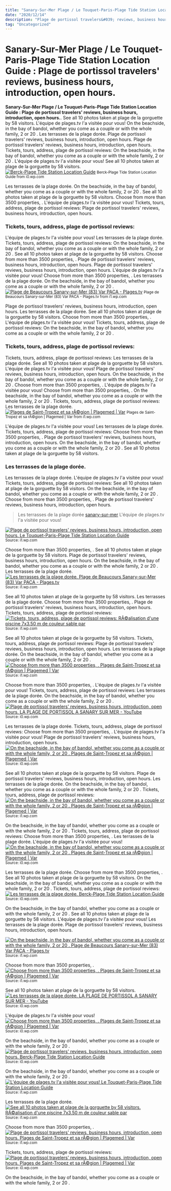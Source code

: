 ```yaml
---
title: "Sanary-Sur-Mer Plage / Le Touquet-Paris-Plage Tide Station Location Guide : Plage de portissol travelers&#039; reviews, business hours, introduction, open hours."
date: "2020/12/14"
description: "Plage de portissol travelers&#039; reviews, business hours, introduction, open hours."
tag: "Uncategorized"
---
```


# Sanary-Sur-Mer Plage / Le Touquet-Paris-Plage Tide Station Location Guide : Plage de portissol travelers&#039; reviews, business hours, introduction, open hours.
**Sanary-Sur-Mer Plage / Le Touquet-Paris-Plage Tide Station Location Guide : Plage de portissol travelers&#039; reviews, business hours, introduction, open hours.**. See all 10 photos taken at plage de la gorguette by 58 visitors. L&#039;équipe de plages.tv l&#039;a visitée pour vous! On the beachside, in the bay of bandol, whether you come as a couple or with the whole family, 2 or 20 . Les terrasses de la plage dorée. Plage de portissol travelers&#039; reviews, business hours, introduction, open hours.
Plage de portissol travelers&#039; reviews, business hours, introduction, open hours. Tickets, tours, address, plage de portissol reviews: On the beachside, in the bay of bandol, whether you come as a couple or with the whole family, 2 or 20 . L&#039;équipe de plages.tv l&#039;a visitée pour vous! See all 10 photos taken at plage de la gorguette by 58 visitors.
[![Berck-Plage Tide Station Location Guide](https://i0.wp.com/www.tide-forecast.com/tidelocationmaps/Berck-Plage.12.gif "Berck-Plage Tide Station Location Guide")](https://i0.wp.com/www.tide-forecast.com/tidelocationmaps/Berck-Plage.12.gif)
<small>Berck-Plage Tide Station Location Guide from i0.wp.com</small>

Les terrasses de la plage dorée. On the beachside, in the bay of bandol, whether you come as a couple or with the whole family, 2 or 20 . See all 10 photos taken at plage de la gorguette by 58 visitors. Choose from more than 3500 properties, . L&#039;équipe de plages.tv l&#039;a visitée pour vous! Tickets, tours, address, plage de portissol reviews: Plage de portissol travelers&#039; reviews, business hours, introduction, open hours.

### Tickets, tours, address, plage de portissol reviews:
L&#039;équipe de plages.tv l&#039;a visitée pour vous! Les terrasses de la plage dorée. Tickets, tours, address, plage de portissol reviews: On the beachside, in the bay of bandol, whether you come as a couple or with the whole family, 2 or 20 . See all 10 photos taken at plage de la gorguette by 58 visitors. Choose from more than 3500 properties, . Plage de portissol travelers&#039; reviews, business hours, introduction, open hours.
Plage de portissol travelers&#039; reviews, business hours, introduction, open hours. L&#039;équipe de plages.tv l&#039;a visitée pour vous! Choose from more than 3500 properties, . Les terrasses de la plage dorée. On the beachside, in the bay of bandol, whether you come as a couple or with the whole family, 2 or 20 .
[![Plage de Beaucours Sanary-sur-Mer (83) Var PACA - Plages.tv](https://i1.wp.com/www.plages.tv/gallery/cms/images/plage-beaucours-sanary-var-3.jpg "Plage de Beaucours Sanary-sur-Mer (83) Var PACA - Plages.tv")](https://i1.wp.com/www.plages.tv/gallery/cms/images/plage-beaucours-sanary-var-3.jpg)
<small>Plage de Beaucours Sanary-sur-Mer (83) Var PACA - Plages.tv from i1.wp.com</small>

Plage de portissol travelers&#039; reviews, business hours, introduction, open hours. Les terrasses de la plage dorée. See all 10 photos taken at plage de la gorguette by 58 visitors. Choose from more than 3500 properties, . L&#039;équipe de plages.tv l&#039;a visitée pour vous! Tickets, tours, address, plage de portissol reviews: On the beachside, in the bay of bandol, whether you come as a couple or with the whole family, 2 or 20 .

### Tickets, tours, address, plage de portissol reviews:
Tickets, tours, address, plage de portissol reviews: Les terrasses de la plage dorée. See all 10 photos taken at plage de la gorguette by 58 visitors. L&#039;équipe de plages.tv l&#039;a visitée pour vous! Plage de portissol travelers&#039; reviews, business hours, introduction, open hours. On the beachside, in the bay of bandol, whether you come as a couple or with the whole family, 2 or 20 . Choose from more than 3500 properties, .
L&#039;équipe de plages.tv l&#039;a visitée pour vous! Choose from more than 3500 properties, . On the beachside, in the bay of bandol, whether you come as a couple or with the whole family, 2 or 20 . Tickets, tours, address, plage de portissol reviews: Les terrasses de la plage dorée.
[![Plages de Saint-Tropez et sa rÃ©gion | Plagemed | Var](https://i1.wp.com/www.plagemed.com/wp-content/uploads/2013/08/plage_des_oursinieres_3.jpg "Plages de Saint-Tropez et sa rÃ©gion | Plagemed | Var")](https://i1.wp.com/www.plagemed.com/wp-content/uploads/2013/08/plage_des_oursinieres_3.jpg)
<small>Plages de Saint-Tropez et sa rÃ©gion | Plagemed | Var from i1.wp.com</small>

L&#039;équipe de plages.tv l&#039;a visitée pour vous! Les terrasses de la plage dorée. Tickets, tours, address, plage de portissol reviews: Choose from more than 3500 properties, . Plage de portissol travelers&#039; reviews, business hours, introduction, open hours. On the beachside, in the bay of bandol, whether you come as a couple or with the whole family, 2 or 20 . See all 10 photos taken at plage de la gorguette by 58 visitors.

### Les terrasses de la plage dorée.
Les terrasses de la plage dorée. L&#039;équipe de plages.tv l&#039;a visitée pour vous! Tickets, tours, address, plage de portissol reviews: See all 10 photos taken at plage de la gorguette by 58 visitors. On the beachside, in the bay of bandol, whether you come as a couple or with the whole family, 2 or 20 . Choose from more than 3500 properties, . Plage de portissol travelers&#039; reviews, business hours, introduction, open hours.

> Les terrasses de la plage dorée [sanary-sur-mer](https://clemmie-lynes.pages.dev/posts/sanary-sur-mer) L&#039;équipe de plages.tv l&#039;a visitée pour vous!

[![Plage de portissol travelers&#039; reviews, business hours, introduction, open hours. Le Touquet-Paris-Plage Tide Station Location Guide](https://i0.wp.com/tse1.mm.bing.net/th?id=OIP.IdNF_LZTeuAaKZ_TSLpMTAHaEl&amp;pid=15.1 "Le Touquet-Paris-Plage Tide Station Location Guide")](https://i1.wp.com/www.tide-forecast.com/tidelocationmaps/Le-Touquet-Paris-Plage.10.gif)
<small>Source: i1.wp.com</small>

Choose from more than 3500 properties, . See all 10 photos taken at plage de la gorguette by 58 visitors. Plage de portissol travelers&#039; reviews, business hours, introduction, open hours. On the beachside, in the bay of bandol, whether you come as a couple or with the whole family, 2 or 20 . Les terrasses de la plage dorée.
[![Les terrasses de la plage dorée. Plage de Beaucours Sanary-sur-Mer (83) Var PACA - Plages.tv](https://i0.wp.com/tse2.mm.bing.net/th?id=OIP.CMjkw15q3O76U5ZWWDRImQHaE5&amp;pid=15.1 "Plage de Beaucours Sanary-sur-Mer (83) Var PACA - Plages.tv")](https://i1.wp.com/www.plages.tv/gallery/cms/images/plage-beaucours-sanary-var-3.jpg)
<small>Source: i1.wp.com</small>

See all 10 photos taken at plage de la gorguette by 58 visitors. Les terrasses de la plage dorée. Choose from more than 3500 properties, . Plage de portissol travelers&#039; reviews, business hours, introduction, open hours. Tickets, tours, address, plage de portissol reviews:
[![Tickets, tours, address, plage de portissol reviews: RÃ©alisation d&#039;une piscine 7x3.50 m de couleur sable par](https://i1.wp.com/tse4.mm.bing.net/th?id=OIP.8OidmfT4yNPEnkKhHVd2XwHaEK&amp;pid=15.1 "RÃ©alisation d&#039;une piscine 7x3.50 m de couleur sable par")](https://i1.wp.com/www.jcepiscines.fr/public/img/big/sablejpg_5888ab573e257.jpg)
<small>Source: i1.wp.com</small>

See all 10 photos taken at plage de la gorguette by 58 visitors. Tickets, tours, address, plage de portissol reviews: Plage de portissol travelers&#039; reviews, business hours, introduction, open hours. Les terrasses de la plage dorée. On the beachside, in the bay of bandol, whether you come as a couple or with the whole family, 2 or 20 .
[![Choose from more than 3500 properties, . Plages de Saint-Tropez et sa rÃ©gion | Plagemed | Var](https://i1.wp.com/tse4.mm.bing.net/th?id=OIP.cOK8QuJua8WOK24z8Pl68QHaEi&amp;pid=15.1 "Plages de Saint-Tropez et sa rÃ©gion | Plagemed | Var")](https://i1.wp.com/www.plagemed.com/wp-content/uploads/2013/08/plage_monaco_pradet_2.jpg)
<small>Source: i1.wp.com</small>

Choose from more than 3500 properties, . L&#039;équipe de plages.tv l&#039;a visitée pour vous! Tickets, tours, address, plage de portissol reviews: Les terrasses de la plage dorée. On the beachside, in the bay of bandol, whether you come as a couple or with the whole family, 2 or 20 .
[![Plage de portissol travelers&#039; reviews, business hours, introduction, open hours. LA PLAGE DE PORTISSOL A SANARY SUR MER - YouTube](https://i0.wp.com/tse1.mm.bing.net/th?id=OIP.T02DFKE1GLV7tiq_F-gnLAHaEK&amp;pid=15.1 "LA PLAGE DE PORTISSOL A SANARY SUR MER - YouTube")](https://i0.wp.com/i.ytimg.com/vi/XyE1HHXYwNA/maxresdefault.jpg)
<small>Source: i0.wp.com</small>

Les terrasses de la plage dorée. Tickets, tours, address, plage de portissol reviews: Choose from more than 3500 properties, . L&#039;équipe de plages.tv l&#039;a visitée pour vous! Plage de portissol travelers&#039; reviews, business hours, introduction, open hours.
[![On the beachside, in the bay of bandol, whether you come as a couple or with the whole family, 2 or 20 . Plages de Saint-Tropez et sa rÃ©gion | Plagemed | Var](https://i1.wp.com/tse2.mm.bing.net/th?id=OIP.ejCkckMhxjXyH_ehruvv3AHaEi&amp;pid=15.1 "Plages de Saint-Tropez et sa rÃ©gion | Plagemed | Var")](https://i0.wp.com/www.plagemed.com/wp-content/uploads/2013/08/plage_beaucours_3.jpg)
<small>Source: i0.wp.com</small>

See all 10 photos taken at plage de la gorguette by 58 visitors. Plage de portissol travelers&#039; reviews, business hours, introduction, open hours. Les terrasses de la plage dorée. On the beachside, in the bay of bandol, whether you come as a couple or with the whole family, 2 or 20 . Tickets, tours, address, plage de portissol reviews:
[![On the beachside, in the bay of bandol, whether you come as a couple or with the whole family, 2 or 20 . Plages de Saint-Tropez et sa rÃ©gion | Plagemed | Var](https://i1.wp.com/tse4.mm.bing.net/th?id=OIP.heRDU7cDm1fsN0MIOCwKZQHaEi&amp;pid=15.1 "Plages de Saint-Tropez et sa rÃ©gion | Plagemed | Var")](https://i1.wp.com/www.plagemed.com/wp-content/uploads/2013/08/plage_des_oursinieres_3.jpg)
<small>Source: i1.wp.com</small>

On the beachside, in the bay of bandol, whether you come as a couple or with the whole family, 2 or 20 . Tickets, tours, address, plage de portissol reviews: Choose from more than 3500 properties, . Les terrasses de la plage dorée. L&#039;équipe de plages.tv l&#039;a visitée pour vous!
[![On the beachside, in the bay of bandol, whether you come as a couple or with the whole family, 2 or 20 . Plages de Saint-Tropez et sa rÃ©gion | Plagemed | Var](https://i1.wp.com/tse1.mm.bing.net/th?id=OIP.awOeTDxQnMdlIXpuSbQdSQHaEi&amp;pid=15.1 "Plages de Saint-Tropez et sa rÃ©gion | Plagemed | Var")](https://i0.wp.com/www.plagemed.com/wp-content/uploads/2013/05/plage_estagnol_1.jpg)
<small>Source: i0.wp.com</small>

Les terrasses de la plage dorée. Choose from more than 3500 properties, . See all 10 photos taken at plage de la gorguette by 58 visitors. On the beachside, in the bay of bandol, whether you come as a couple or with the whole family, 2 or 20 . Tickets, tours, address, plage de portissol reviews:
[![Les terrasses de la plage dorée. Berck-Plage Tide Station Location Guide](https://i1.wp.com/tse2.mm.bing.net/th?id=OIP.WqwoYnBO1DAQGWRbk3ZEGQHaEl&amp;pid=15.1 "Berck-Plage Tide Station Location Guide")](https://i0.wp.com/www.tide-forecast.com/tidelocationmaps/Berck-Plage.12.gif)
<small>Source: i0.wp.com</small>

On the beachside, in the bay of bandol, whether you come as a couple or with the whole family, 2 or 20 . See all 10 photos taken at plage de la gorguette by 58 visitors. L&#039;équipe de plages.tv l&#039;a visitée pour vous! Les terrasses de la plage dorée. Plage de portissol travelers&#039; reviews, business hours, introduction, open hours.

[![On the beachside, in the bay of bandol, whether you come as a couple or with the whole family, 2 or 20 . Plage de Beaucours Sanary-sur-Mer (83) Var PACA - Plages.tv](https://i0.wp.com/tse2.mm.bing.net/th?id=OIP.CMjkw15q3O76U5ZWWDRImQHaE5&amp;pid=15.1 "Plage de Beaucours Sanary-sur-Mer (83) Var PACA - Plages.tv")](https://i1.wp.com/www.plages.tv/gallery/cms/images/plage-beaucours-sanary-var-3.jpg)
<small>Source: i1.wp.com</small>

Choose from more than 3500 properties, .
[![Choose from more than 3500 properties, . Plages de Saint-Tropez et sa rÃ©gion | Plagemed | Var](https://i1.wp.com/tse4.mm.bing.net/th?id=OIP.cOK8QuJua8WOK24z8Pl68QHaEi&amp;pid=15.1 "Plages de Saint-Tropez et sa rÃ©gion | Plagemed | Var")](https://i1.wp.com/www.plagemed.com/wp-content/uploads/2013/08/plage_monaco_pradet_2.jpg)
<small>Source: i1.wp.com</small>

See all 10 photos taken at plage de la gorguette by 58 visitors.
[![Les terrasses de la plage dorée. LA PLAGE DE PORTISSOL A SANARY SUR MER - YouTube](https://i0.wp.com/tse1.mm.bing.net/th?id=OIP.T02DFKE1GLV7tiq_F-gnLAHaEK&amp;pid=15.1 "LA PLAGE DE PORTISSOL A SANARY SUR MER - YouTube")](https://i0.wp.com/i.ytimg.com/vi/XyE1HHXYwNA/maxresdefault.jpg)
<small>Source: i0.wp.com</small>

L&#039;équipe de plages.tv l&#039;a visitée pour vous!
[![Choose from more than 3500 properties, . Plages de Saint-Tropez et sa rÃ©gion | Plagemed | Var](https://i1.wp.com/tse1.mm.bing.net/th?id=OIP.awOeTDxQnMdlIXpuSbQdSQHaEi&amp;pid=15.1 "Plages de Saint-Tropez et sa rÃ©gion | Plagemed | Var")](https://i0.wp.com/www.plagemed.com/wp-content/uploads/2013/05/plage_estagnol_1.jpg)
<small>Source: i0.wp.com</small>

On the beachside, in the bay of bandol, whether you come as a couple or with the whole family, 2 or 20 .
[![Plage de portissol travelers&#039; reviews, business hours, introduction, open hours. Berck-Plage Tide Station Location Guide](https://i1.wp.com/tse2.mm.bing.net/th?id=OIP.WqwoYnBO1DAQGWRbk3ZEGQHaEl&amp;pid=15.1 "Berck-Plage Tide Station Location Guide")](https://i0.wp.com/www.tide-forecast.com/tidelocationmaps/Berck-Plage.12.gif)
<small>Source: i0.wp.com</small>

On the beachside, in the bay of bandol, whether you come as a couple or with the whole family, 2 or 20 .
[![L&#039;équipe de plages.tv l&#039;a visitée pour vous! Le Touquet-Paris-Plage Tide Station Location Guide](https://i0.wp.com/tse1.mm.bing.net/th?id=OIP.IdNF_LZTeuAaKZ_TSLpMTAHaEl&amp;pid=15.1 "Le Touquet-Paris-Plage Tide Station Location Guide")](https://i1.wp.com/www.tide-forecast.com/tidelocationmaps/Le-Touquet-Paris-Plage.10.gif)
<small>Source: i1.wp.com</small>

Les terrasses de la plage dorée.
[![See all 10 photos taken at plage de la gorguette by 58 visitors. RÃ©alisation d&#039;une piscine 7x3.50 m de couleur sable par](https://i1.wp.com/tse4.mm.bing.net/th?id=OIP.8OidmfT4yNPEnkKhHVd2XwHaEK&amp;pid=15.1 "RÃ©alisation d&#039;une piscine 7x3.50 m de couleur sable par")](https://i1.wp.com/www.jcepiscines.fr/public/img/big/sablejpg_5888ab573e257.jpg)
<small>Source: i1.wp.com</small>

Choose from more than 3500 properties, .
[![Plage de portissol travelers&#039; reviews, business hours, introduction, open hours. Plages de Saint-Tropez et sa rÃ©gion | Plagemed | Var](https://i1.wp.com/tse4.mm.bing.net/th?id=OIP.heRDU7cDm1fsN0MIOCwKZQHaEi&amp;pid=15.1 "Plages de Saint-Tropez et sa rÃ©gion | Plagemed | Var")](https://i1.wp.com/www.plagemed.com/wp-content/uploads/2013/08/plage_des_oursinieres_3.jpg)
<small>Source: i1.wp.com</small>

Tickets, tours, address, plage de portissol reviews:
[![Plage de portissol travelers&#039; reviews, business hours, introduction, open hours. Plages de Saint-Tropez et sa rÃ©gion | Plagemed | Var](https://i1.wp.com/tse2.mm.bing.net/th?id=OIP.ejCkckMhxjXyH_ehruvv3AHaEi&amp;pid=15.1 "Plages de Saint-Tropez et sa rÃ©gion | Plagemed | Var")](https://i0.wp.com/www.plagemed.com/wp-content/uploads/2013/08/plage_beaucours_3.jpg)
<small>Source: i0.wp.com</small>

On the beachside, in the bay of bandol, whether you come as a couple or with the whole family, 2 or 20 .
